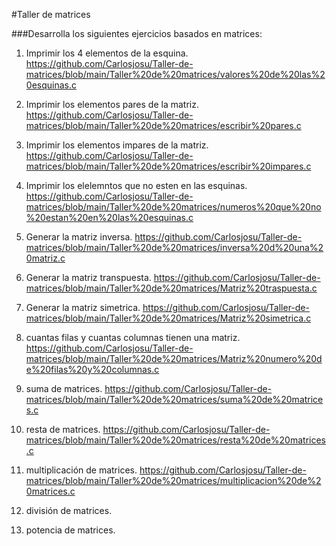 #Taller de matrices

###Desarrolla los siguientes ejercicios basados en matrices:

1. Imprimir los 4 elementos de la esquina.
https://github.com/Carlosjosu/Taller-de-matrices/blob/main/Taller%20de%20matrices/valores%20de%20las%20esquinas.c

2. Imprimir los elementos pares de la matriz.
https://github.com/Carlosjosu/Taller-de-matrices/blob/main/Taller%20de%20matrices/escribir%20pares.c

3. Imprimir los elementos impares de la matriz.
https://github.com/Carlosjosu/Taller-de-matrices/blob/main/Taller%20de%20matrices/escribir%20impares.c

4. Imprimir los elelemntos que no esten en las esquinas.
https://github.com/Carlosjosu/Taller-de-matrices/blob/main/Taller%20de%20matrices/numeros%20que%20no%20estan%20en%20las%20esquinas.c

5. Generar la matriz inversa.
https://github.com/Carlosjosu/Taller-de-matrices/blob/main/Taller%20de%20matrices/inversa%20d%20una%20matriz.c

6. Generar la matriz transpuesta.
https://github.com/Carlosjosu/Taller-de-matrices/blob/main/Taller%20de%20matrices/Matriz%20traspuesta.c

7. Generar la matriz simetrica.
https://github.com/Carlosjosu/Taller-de-matrices/blob/main/Taller%20de%20matrices/Matriz%20simetrica.c

8. cuantas filas y cuantas columnas tienen una matriz.
https://github.com/Carlosjosu/Taller-de-matrices/blob/main/Taller%20de%20matrices/Matriz%20numero%20de%20filas%20y%20columnas.c

9. suma de matrices.
https://github.com/Carlosjosu/Taller-de-matrices/blob/main/Taller%20de%20matrices/suma%20de%20matrices.c

10. resta de matrices.
https://github.com/Carlosjosu/Taller-de-matrices/blob/main/Taller%20de%20matrices/resta%20de%20matrices.c

11. multiplicación de matrices.
https://github.com/Carlosjosu/Taller-de-matrices/blob/main/Taller%20de%20matrices/multiplicacion%20de%20matrices.c

12. división de matrices.

13. potencia de matrices.
